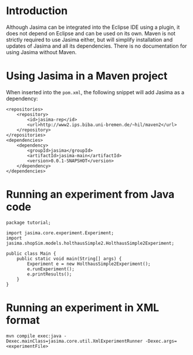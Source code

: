 # Introduction #

Although Jasima can be integrated into the Eclipse IDE using a plugin, it does not depend on Eclipse and can be used on its own.
Maven is not strictly required to use Jasima either, but will simplify installation and updates of Jasima and all its dependencies.
There is no documentation for using Jasima without Maven.

# Using Jasima in a Maven project #
When inserted into the `pom.xml`, the following snippet will add Jasima as a dependency:
```
<repositories>
	<repository>
		<id>jasima-rep</id>
		<url>http://www2.ips.biba.uni-bremen.de/~hil/maven2</url>
	</repository>
</repositories>
<dependencies>
	<dependency>
		<groupId>jasima</groupId>
		<artifactId>jasima-main</artifactId>
		<version>0.0.1-SNAPSHOT</version>
	</dependency>
</dependencies>
```

# Running an experiment from Java code #
```
package tutorial;

import jasima.core.experiment.Experiment;
import jasima.shopSim.models.holthausSimple2.HolthausSimple2Experiment;

public class Main {
	public static void main(String[] args) {
		Experiment e = new HolthausSimple2Experiment();
		e.runExperiment();
		e.printResults();
	}
}
```

# Running an experiment in XML format #
```
mvn compile exec:java -Dexec.mainClass=jasima.core.util.XmlExperimentRunner -Dexec.args=<experimentFile>
```